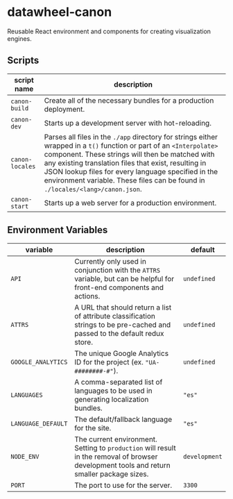 # datawheel-canon
Reusable React environment and components for creating visualization engines.

## Scripts

|script name|description|
|---|---|
|`canon-build`|Create all of the necessary bundles for a production deployment.|
|`canon-dev`|Starts up a development server with hot-reloading.|
|`canon-locales`|Parses all files in the `./app` directory for strings either wrapped in a `t()` function or part of an `<Interpolate>` component. These strings will then be matched with any existing translation files that exist, resulting in JSON lookup files for every language specified in the environment variable. These files can be found in `./locales/<lang>/canon.json`.|
|`canon-start`|Starts up a web server for a production environment.|

## Environment Variables

|variable|description|default|
|---|---|---|
|`API`|Currently only used in conjunction with the `ATTRS` variable, but can be helpful for front-end components and actions. |`undefined`|
|`ATTRS`|A URL that should return a list of attribute classification strings to be pre-cached and passed to the default redux store.|`undefined`|
|`GOOGLE_ANALYTICS`|The unique Google Analytics ID for the project (ex. `"UA-########-#"`).|`undefined`|
|`LANGUAGES`|A comma-separated list of languages to be used in generating localization bundles.|`"es"`|
|`LANGUAGE_DEFAULT`|The default/fallback language for the site.|`"es"`|
|`NODE_ENV`|The current environment. Setting to `production` will result in the removal of browser development tools and return smaller package sizes.|`development`|
|`PORT`|The port to use for the server.|`3300`|
